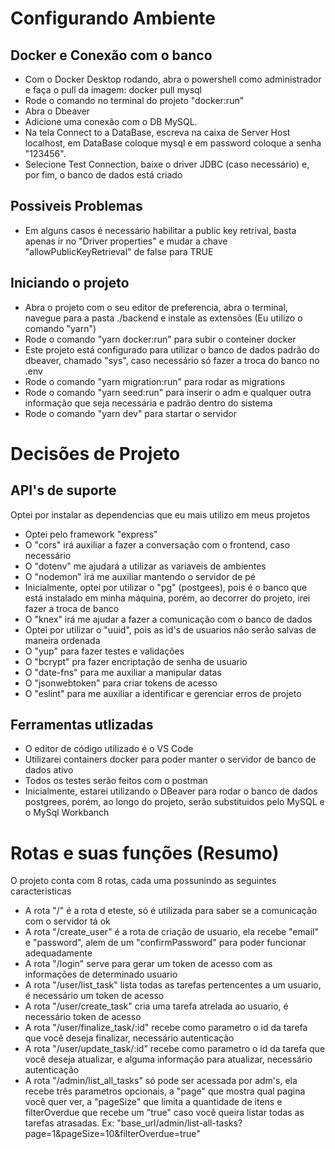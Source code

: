 # Configurando Ambiente
## Docker e Conexão com o banco
- Com o Docker Desktop rodando, abra o powershell como administrador e faça o pull da imagem: docker pull mysql
- Rode o comando no terminal do projeto "docker:run"
- Abra o Dbeaver
- Adicione uma conexão com o DB MySQL.
- Na tela Connect to a DataBase, escreva na caixa de Server Host localhost, em DataBase coloque mysql e em password coloque a senha "123456".
- Selecione Test Connection, baixe o driver JDBC (caso necessário) e, por fim, o banco de dados está criado
## Possiveis Problemas
- Em alguns casos é necessário habilitar a public key retrival, basta apenas ir no "Driver properties" e mudar a chave "allowPublicKeyRetrieval" de false para TRUE
## Iniciando o projeto
- Abra o projeto com o seu editor de preferencia, abra o terminal, navegue para a pasta ./backend e instale as extensões (Eu utilizo o comando "yarn")
- Rode o comando "yarn docker:run" para subir o conteiner docker
- Este projeto está configurado para utilizar o banco de dados padrão do dbeaver, chamado "sys", caso necessário só fazer a troca do banco no .env
- Rode o comando "yarn migration:run" para rodar as migrations
- Rode o comando "yarn seed:run" para inserir o adm e qualquer outra informação que seja necessária e padrão dentro do sistema
- Rode o comando "yarn dev" para startar o servidor
# Decisões de Projeto
## API's de suporte

Optei por instalar as dependencias que eu mais utilizo em meus projetos

- Optei pelo framework "express"
- O "cors" irá auxiliar a fazer a conversação com o frontend, caso necessário
- O "dotenv" me ajudará a utilizar as variaveis de ambientes
- O "nodemon" irá me auxiliar mantendo o servidor de pé
- Inicialmente, optei por utilizar o "pg" (postgees), pois é o banco que está instalado em minha máquina, porém, ao decorrer do projeto, irei fazer a troca de banco
- O "knex" irá me ajudar a fazer a comunicação com o banco de dados
- Optei por utilizar o "uuid", pois as id's de usuarios não serão salvas de maneira ordenada
- O "yup" para fazer testes e validações
- O "bcrypt" pra fazer encriptação de senha de usuario
- O "date-fns" para me auxiliar a manipular datas
- O "jsonwebtoken" para criar tokens de acesso
- O "eslint" para me auxiliar a identificar e gerenciar erros de projeto
## Ferramentas utlizadas
- O editor de código utilizado é o VS Code
- Utilizarei containers docker para poder manter o servidor de banco de dados ativo
- Todos os testes serão feitos com o postman
- Inicialmente, estarei utilizando o DBeaver para rodar o banco de dados postgrees, porém, ao longo do projeto, serão substituidos pelo MySQL e o MySql Workbanch
# Rotas e suas funções (Resumo)
O projeto conta com 8 rotas, cada uma possunindo as seguintes caracteristicas

- A rota "/" é a rota d eteste, só é utilizada para saber se a comunicação com o servidor tá ok
- A rota "/create_user" é a rota de criação de usuario, ela recebe "email" e "password", alem de um "confirmPassword" para poder funcionar adequadamente
- A rota "/login" serve para gerar um token de acesso com as informações de determinado usuario
- A rota "/user/list_task" lista todas as tarefas pertencentes a um usuario, é necessário um token de acesso
- A rota "/user/create_task" cria uma tarefa atrelada ao usuario, é necessário token de acesso
- A rota "/user/finalize_task/:id" recebe como parametro o id da tarefa que você deseja finalizar, necessário autenticação
- A rota "/user/update_task/:id" recebe como parametro o id da tarefa que você deseja atualizar, e alguma informação para atualizar, necessário autenticação
- A rota "/admin/list_all_tasks" só pode ser acessada por adm's, ela recebe três parametros opcionais, a "page" que mostra qual pagina você quer ver, a "pageSize" que limita a quantidade de itens e filterOverdue que recebe um "true" caso você queira listar todas as tarefas atrasadas. Ex: "base_url/admin/list-all-tasks?page=1&pageSize=10&filterOverdue=true"
